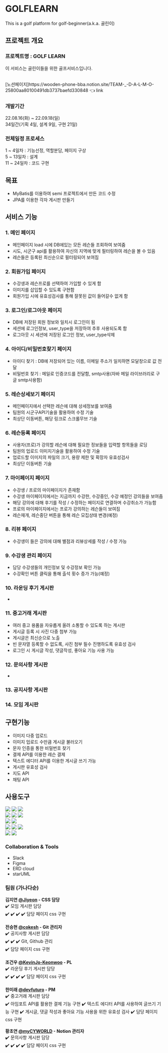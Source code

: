# GOLFLEARN
This is a golf platform for golf-beginner(a.k.a. 골린이)

## 프로젝트 개요
### 프로젝트명 : GOLF LEARN

이 서비스는 골린이들을 위한 골프서비스입니다.


<br>
[노션페이지]https://wooden-phone-bba.notion.site/TEAM-_-D-A-L-M-O-25800aa80100491db3737baefd330848 👈 link <br>

### 개발기간 <br>
22.08.16(화) ~ 22.09.18(일)<br>
34일간(기획 4일, 설계 9일, 구현 21일)<br>

### 전체일정 프로세스
1 ~ 4일차 : 기능선정, 역할분담, 페이지 구상<br>
5 ~ 13일차 : 설계 <br>
11 ~ 24일차 : 코드 구현<br>

## 목표
- MyBatis를 이용하여 semi 프로젝트에서 만든 코드 수정 
- JPA를 이용한 각자 게시판 만들기


## 서비스 기능
### 1. 메인 페이지
- 메인페이지 load 시에 DB에있는 모든 레슨들 조회하여 보여줌
- 시도, 시군구 api를 활용하여 자신의 지역에 맞게 필터링하여 레슨을 볼 수 있음
- 레슨들은 등록된 최신순으로 필터링되어 보여짐

### 2. 회원가입 페이지
- 수강생과 레슨프로를 선택하여 가입할 수 있게 함
- 이미지를 삽입할 수 있도록 구현함
- 회원가입 시에 유효성검사를 통해 잘못된 값이 들어갈수 없게 함

### 3. 로그인/로그아웃 페이지
- DB에 저장된 회원 정보와 일치시 로그인이 됨
- 세션에 로그인정보, user_type을 저장하여 추후 사용되도록 함
- 로그아웃 시 세션에 저장된 로그인 정보, user_type삭제

### 4. 아이디/비밀번호찾기 페이지
- 아이디 찾기 : DB에 저장되어 있는 이름, 이메일 주소가 일치하면 모달창으로 값 전달
- 비밀번호 찾기 : 메일로 인증코드를 전달함, smtp사용(자바 메일 라이브러리로 구글 smtp사용함)

### 5. 레슨상세보기 페이지
- 메인페이지에서 선택한 레슨에 대해 상세정보를 보여줌
- 팀원의 시군구API기술을 활용하여 수정 기술 
- 최상단 이동버튼, 해당 링크로 스크롤무브 기술

### 6. 레슨등록 페이지
- 사용자(프로)가 강의할 레슨에 대해 필요한 정보들을 입력할 항목들을 로딩
- 팀원의 업로드 이미지기술을 활용하여 수정 기술
- 업로드할 이미지의 파일의 크기, 용량 제한 및 확장자 유효성검사
- 최상단 이동버튼 기술

### 7. 마이페이지 페이지
- 수강생 / 프로의 마이페이지가 존재함
- 수강생 마이페이지에서는 지금까지 수강한, 수강중인, 수강 예정인 강의들을 보여줌
- 해당 강의에 대해 후기를 작성 / 수정하는 페이지로 연결하며 수강취소가 가능함
- 프로의 마이페이지에서는 프로가 강의하는 레슨들이 보여짐
- 레슨재개, 레슨중단 버튼을 통해 레슨 모집상태 변경(예정)  

### 8. 리뷰 페이지
- 수강생이 들은 강의에 대해 별점과 리뷰상세를 작성 / 수정 가능

### 9. 수강생 관리 페이지
- 담당 수강생들의 개인정보 및 수강정보 확인 가능
- 수강확인 버튼 클릭을 통해 출석 횟수 증가 가능(예정)

### 10. 라운딩 후기 게시판
- 

### 11. 중고거래 게시판
- 여러 중고 용품을 자유롭게 올려 소통할 수 있도록 하는 게시판
- 게시글 등록 시 사진 다중 첨부 가능
- 게시글은 최신순으로 노출
- 빈 문자열 등록할 수 없도록, 사진 첨부 필수 진행하도록 유효성 검사
- 로그인 시 게시글 작성, 댓글작성, 좋아요 기능 사용 가능

### 12. 문의사항 게시판
- 

### 13. 공지사항 게시판


### 14. 모임 게시판


## 구현기능
- 이미지 다중 업로드
- 이미지 업로드 수만큼 게시글 불러오기
- 문자 인증을 통한 비밀번호 찾기
- 결제 API를 이용한 레슨 결제
- 텍스트 에디터 API를 이용한 게시글 쓰기 가능
- 게시판 유효성 검사
- 지도 API
- 채팅 API

## 사용도구
<img src="https://img.shields.io/badge/HTML5-E34F26?style=for-the-badge&logo=HTML5&logoColor=white"> <img src="https://img.shields.io/badge/CSS3-1572B6?style=for-the-badge&logo=CSS3&logoColor=white"> <img src="https://img.shields.io/badge/spring boot-6DB33F?&style=for-the-badge&logo=oracle&logoColor=white"/>   
 <img src="https://img.shields.io/badge/JavaScript-F7DF1E?style=for-the-badge&logo=JavaScript&logoColor=white"> <img src="https://img.shields.io/badge/jQuery-0769AD?style=for-the-badge&logo=jQuery&logoColor=white"> <img src="https://img.shields.io/badge/Bootstrap-7952B3?style=for-the-badge&logo=Bootstrap&logoColor=white"><br>
<img src="https://img.shields.io/badge/Apache Tomcat-F8DC75?style=for-the-badge&logo=Apache Tomcat&logoColor=white"> <img src="https://img.shields.io/badge/Oracle-F80000?style=for-the-badge&logo=Oracle&logoColor=white"><br> 
<img src="https://img.shields.io/badge/Docker-2496ED?style=for-the-badge&logo=Docker&logoColor=white">
<img src="https://img.shields.io/badge/Git-F05032?style=for-the-badge&logo=Git&logoColor=white"> <img src="https://img.shields.io/badge/GitHub-181717?style=for-the-badge&logo=GitHub&logoColor=white"><br> <img src="https://img.shields.io/badge/Slack-4A154B?style=for-the-badge&logo=Slack&logoColor=white"> <img src="https://img.shields.io/badge/Discord-5865F2?style=for-the-badge&logo=Discord&logoColor=white">

### Collaboration & Tools
- Slack
- Figma
- ERD cloud
- starUML

### 팀원 (가나다순)<br>
**김지연 [@Jiyeon](https://github.com/JiyeonKimbackend) - CSS 담당** <br>
✔️ 모임 게시판 담당<br>
✔️ 
✔️ 
✔️ 
✔️ 담당 페이지 css 구현<br>
<br>
**전승현 [@cokesh](https://github.com/cokesh) - Git 관리자**<br>
✔️ 공지사항 게시판 담당<br>
✔️ 
✔️ 
✔️ Git, Github 관리<br>
✔️ 담당 페이지 css 구현<br>
<br>
**조건우 [@KevinJo-Keonwoo](https://github.com/KevinJo-Keonwoo) - PL**<br>
✔️ 라운딩 후기 게시판 담당<br>
✔️ 
✔️ 
✔️ 
✔️ 담당 페이지 css 구현<br>
<br>
**한미래 [@devfuturo](https://github.com/devfuturo) - PM**<br>
✔️ 중고거래 게시판 담당<br>
✔️ 아임포트 API를 활용한 결제 기능 구현
✔️ 텍스트 에디터 API를 사용하여 글쓰기 기능 구현
✔️ 게시글, 댓글 작성과 좋아요 기능 사용을 위한 유효성 검사
✔️ 담당 페이지 css 구현<br>
<br>
**황초연 [@myCYWORLD](https://github.com/myCYWORLD) - Notion 관리자**<br>
✔️ 문의사항 게시판 담당<br>
✔️ 
✔️ 
✔️ 
✔️ 담당 페이지 css 구현 <br>
